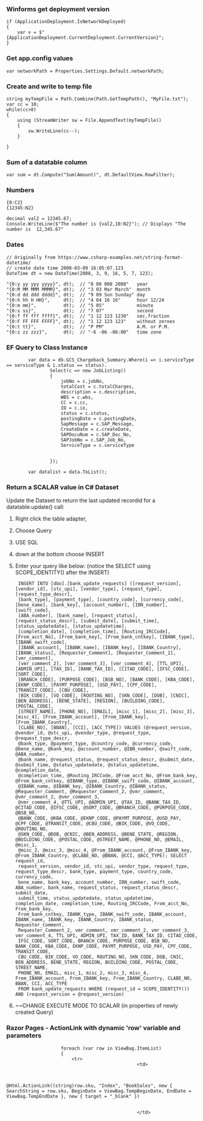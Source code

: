 ### Winforms get deployment version
    if (ApplicationDeployment.IsNetworkDeployed) 
    {
        var v = $"{ApplicationDeployment.CurrentDeployment.CurrentVersion}";
    }

### Get app.config values
    var networkPath = Properties.Settings.Default.networkPath;

### Create and write to temp file
    string myTempFile = Path.Combine(Path.GetTempPath(), "MyFile.txt");
    var cc = 10;
    while(cc>0)
    {
        using (StreamWriter sw = File.AppendText(myTempFile))
        {
            sw.WriteLine(cc--);
        }

    }
    
### Sum of a datatable column
    var sum = dt.Compute("Sum(Amount)", dt.DefaultView.RowFilter);
 
### Numbers
    {0:C2}
    {12345:N2}
    
    decimal val2 = 12345.67;
    Console.WriteLine($"The number is {val2,10:N2}"); // Displays "The number is  12,345.67"

    

### Dates
    // Originally from https://www.csharp-examples.net/string-format-datetime/
    // create date time 2008-03-09 16:05:07.123
    DateTime dt = new DateTime(2008, 3, 9, 16, 5, 7, 123);

    "{0:y yy yyy yyyy}", dt);  // "8 08 008 2008"   year
    "{0:M MM MMM MMMM}", dt);  // "3 03 Mar March"  month
    "{0:d dd ddd dddd}", dt);  // "9 09 Sun Sunday" day
    "{0:h hh H HH}",     dt);  // "4 04 16 16"      hour 12/24
    "{0:m mm}",          dt);  // "5 05"            minute
    "{0:s ss}",          dt);  // "7 07"            second
    "{0:f ff fff ffff}", dt);  // "1 12 123 1230"   sec.fraction
    "{0:F FF FFF FFFF}", dt);  // "1 12 123 123"    without zeroes
    "{0:t tt}",          dt);  // "P PM"            A.M. or P.M.
    "{0:z zz zzz}",      dt);  // "-6 -06 -06:00"   time zone

### EF Query to Class Instance

            var data = db.GCS_Chargeback_Summary.Where(i => i.serviceType == serviceType & i.status == status).
                    Select(c => new JobListing()
                    {
                        jobNo = c.jobNo,
                        totalCost = c.totalCharges,
                        description = c.description,
                        WBS = c.wbs,
                        CC = c.cc,
                        IO = c.io,
                        status = c.status,
                        postingDate = c.postingDate,
                        SapMessage = c.SAP_Message,
                        CreateDate = c.createDate,
                        SAPDocuNum = c.SAP_Doc_No,
                        SAPJobNo = c.SAP_Job_No,
                        ServiceType = c.serviceType


                    });

            var datalist = data.ToList();

### Return a SCALAR value in C# Dataset

Update the Dataset to return the last updated recordid for a datatable.update() call:
1) Right click the table adapter,
2) Choose Query
3) USE SQL
4) down at the bottom choose INSERT
5) Enter your query like below: (notice the SELECT using SCOPE_IDENTITY() after the INSERT)
         
        INSERT INTO [dbo].[bank_update_requests] ([request_version], [vendor_id], [stc_upi], [vendor_type], [request_type], [request_type_descr], 
        [bank_type], [payment_type], [country_code], [currency_code], [bene_name], [bank_key], [account_number], [IBN_number], [swift_code], 
        [ABA_number], [bank_name], [request_status], [request_status_descr], [submit_date], [submit_time], [status_updatedate], [status_updatetime], 
        [completion_date], [completion_time], [Routing_IRCCode], [From_acct_No], [From_bank_key], [From_bank_cntkey], [IBANK_type], [IBANK_swift_code], 
        [IBANK_account], [IBANK_name], [IBANK_key], [IBANK_Country], [IBANK_status], [Requester_Comment], [Requester_Comment_2], [vmr_comment], 
        [vmr_comment_2], [vmr_comment_3], [vmr_comment_4], [TTL_UPI], [ADMIN_UPI], [TAX_ID], [BANK_TAX_ID], [CITAD_CODE], [IFSC_CODE], [SORT_CODE], 
        [BRANCH_CODE], [PURPOSE_CODE], [BSB_NO], [BANK_CODE], [KBA_CODE], [EKNP_CODE], [PAYMT_PURPOSE], [USD_PAY], [CPF_CODE], [TRANSIT_CODE], [CBU_CODE], 
        [BIK_CODE], [VO_CODE], [ROUTING_NO], [SKN_CODE], [DOB], [CNIC], [BEN_ADDRESS], [BENE_STATE], [REGION], [BUILDING_CODE], [POSTAL_CODE], 
        [STREET_NAME], [PHONE_NO], [EMAIL], [misc_1], [misc_2], [misc_3], [misc_4], [From_IBANK_account], [From_IBANK_key], [From_IBANK_Country],
        [CLABE_NO], [BBAN], [CCI], [ACC_TYPE]) VALUES (@request_version, @vendor_id, @stc_upi, @vendor_type, @request_type, @request_type_descr,
        @bank_type, @payment_type, @country_code, @currency_code, @bene_name, @bank_key, @account_number, @IBN_number, @swift_code, @ABA_number,
        @bank_name, @request_status, @request_status_descr, @submit_date, @submit_time, @status_updatedate, @status_updatetime, @completion_date,
        @completion_time, @Routing_IRCCode, @From_acct_No, @From_bank_key, @From_bank_cntkey, @IBANK_type, @IBANK_swift_code, @IBANK_account, 
        @IBANK_name, @IBANK_key, @IBANK_Country, @IBANK_status, @Requester_Comment, @Requester_Comment_2, @vmr_comment, @vmr_comment_2, @vmr_comment_3, 
        @vmr_comment_4, @TTL_UPI, @ADMIN_UPI, @TAX_ID, @BANK_TAX_ID, @CITAD_CODE, @IFSC_CODE, @SORT_CODE, @BRANCH_CODE, @PURPOSE_CODE, @BSB_NO, 
        @BANK_CODE, @KBA_CODE, @EKNP_CODE, @PAYMT_PURPOSE, @USD_PAY, @CPF_CODE, @TRANSIT_CODE, @CBU_CODE, @BIK_CODE, @VO_CODE, @ROUTING_NO,
        @SKN_CODE, @DOB, @CNIC, @BEN_ADDRESS, @BENE_STATE, @REGION, @BUILDING_CODE, @POSTAL_CODE, @STREET_NAME, @PHONE_NO, @EMAIL, @misc_1,
        @misc_2, @misc_3, @misc_4, @From_IBANK_account, @From_IBANK_key, @From_IBANK_Country, @CLABE_NO, @BBAN, @CCI, @ACC_TYPE); SELECT request_id, 
        request_version, vendor_id, stc_upi, vendor_type, request_type, request_type_descr, bank_type, payment_type, country_code, currency_code,
        bene_name, bank_key, account_number, IBN_number, swift_code, ABA_number, bank_name, request_status, request_status_descr, submit_date, 
        submit_time, status_updatedate, status_updatetime, completion_date, completion_time, Routing_IRCCode, From_acct_No, From_bank_key, 
        From_bank_cntkey, IBANK_type, IBANK_swift_code, IBANK_account, IBANK_name, IBANK_key, IBANK_Country, IBANK_status, Requester_Comment, 
        Requester_Comment_2, vmr_comment, vmr_comment_2, vmr_comment_3, vmr_comment_4, TTL_UPI, ADMIN_UPI, TAX_ID, BANK_TAX_ID, CITAD_CODE, 
        IFSC_CODE, SORT_CODE, BRANCH_CODE, PURPOSE_CODE, BSB_NO, BANK_CODE, KBA_CODE, EKNP_CODE, PAYMT_PURPOSE, USD_PAY, CPF_CODE, TRANSIT_CODE, 
        CBU_CODE, BIK_CODE, VO_CODE, ROUTING_NO, SKN_CODE, DOB, CNIC, BEN_ADDRESS, BENE_STATE, REGION, BUILDING_CODE, POSTAL_CODE, STREET_NAME, 
        PHONE_NO, EMAIL, misc_1, misc_2, misc_3, misc_4, From_IBANK_account, From_IBANK_key, From_IBANK_Country, CLABE_NO, BBAN, CCI, ACC_TYPE 
        FROM bank_update_requests WHERE (request_id = SCOPE_IDENTITY()) AND (request_version = @request_version)

6) ~~CHANGE EXECUTE MODE TO SCALAR (in properties of newly created Query)

### Razor Pages - ActionLink with dynamic 'row' variable and parameters
                        foreach (var row in ViewBag.ItemList)
                        {
                            <tr>
                                                    <td>
 

                                                        @Html.ActionLink((string)row.sku, "Index", "BookSales", new { SearchString = row.sku, BeginDate = ViewBag.TempBeginDate, EndDate = ViewBag.TempEndDate }, new { target = "_blank" })


                                                    </td>

